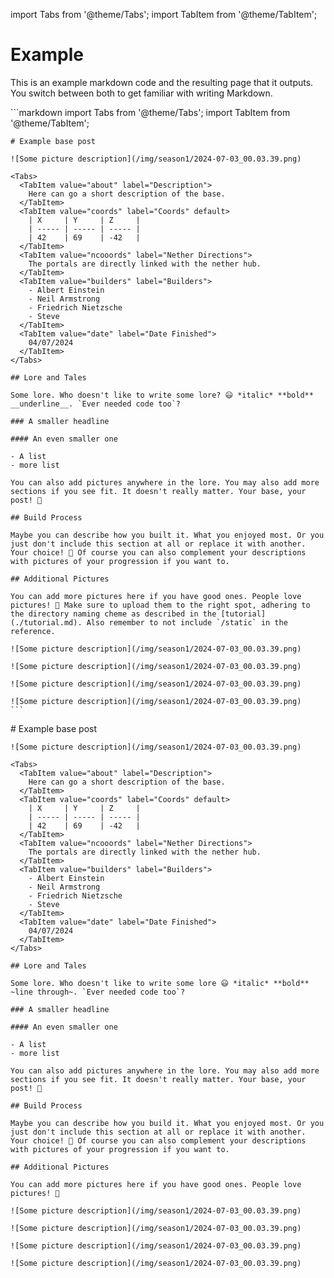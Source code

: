 import Tabs from '@theme/Tabs';
import TabItem from '@theme/TabItem';

# Example
This is an example markdown code and the resulting page that it outputs. You switch between both to get familiar with writing Markdown. 

<Tabs>
  <TabItem value="code" label="Code">
    ```markdown
    import Tabs from '@theme/Tabs';
    import TabItem from '@theme/TabItem';

    # Example base post

    ![Some picture description](/img/season1/2024-07-03_00.03.39.png)

    <Tabs>
      <TabItem value="about" label="Description">
        Here can go a short description of the base.
      </TabItem>
      <TabItem value="coords" label="Coords" default>
        | X     | Y     | Z     | 
        | ----- | ----- | ----- |
        | 42    | 69    | -42   |
      </TabItem>
      <TabItem value="ncooords" label="Nether Directions">
        The portals are directly linked with the nether hub.
      </TabItem>
      <TabItem value="builders" label="Builders">
        - Albert Einstein
        - Neil Armstrong
        - Friedrich Nietzsche
        - Steve
      </TabItem>
      <TabItem value="date" label="Date Finished">
        04/07/2024
      </TabItem>
    </Tabs>

    ## Lore and Tales

    Some lore. Who doesn't like to write some lore? 😃 *italic* **bold** __underline__. `Ever needed code too`?

    ### A smaller headline

    #### An even smaller one

    - A list
    - more list

    You can also add pictures anywhere in the lore. You may also add more sections if you see fit. It doesn't really matter. Your base, your post! 💪

    ## Build Process

    Maybe you can describe how you built it. What you enjoyed most. Or you just don't include this section at all or replace it with another. Your choice! 💯 Of course you can also complement your descriptions with pictures of your progression if you want to.

    ## Additional Pictures

    You can add more pictures here if you have good ones. People love pictures! 🤩 Make sure to upload them to the right spot, adhering to the directory naming cheme as described in the [tutorial](./tutorial.md). Also remember to not include `/static` in the reference.

    ![Some picture description](/img/season1/2024-07-03_00.03.39.png)

    ![Some picture description](/img/season1/2024-07-03_00.03.39.png)

    ![Some picture description](/img/season1/2024-07-03_00.03.39.png)

    ![Some picture description](/img/season1/2024-07-03_00.03.39.png)
    ```
  </TabItem>
  <TabItem value="output" label="Output" default>
    # Example base post

    ![Some picture description](/img/season1/2024-07-03_00.03.39.png)

    <Tabs>
      <TabItem value="about" label="Description">
        Here can go a short description of the base.
      </TabItem>
      <TabItem value="coords" label="Coords" default>
        | X     | Y     | Z     | 
        | ----- | ----- | ----- |
        | 42    | 69    | -42   |
      </TabItem>
      <TabItem value="ncooords" label="Nether Directions">
        The portals are directly linked with the nether hub.
      </TabItem>
      <TabItem value="builders" label="Builders">
        - Albert Einstein
        - Neil Armstrong
        - Friedrich Nietzsche
        - Steve
      </TabItem>
      <TabItem value="date" label="Date Finished">
        04/07/2024
      </TabItem>
    </Tabs>

    ## Lore and Tales

    Some lore. Who doesn't like to write some lore 😃 *italic* **bold** ~line through~. `Ever needed code too`?

    ### A smaller headline

    #### An even smaller one

    - A list
    - more list

    You can also add pictures anywhere in the lore. You may also add more sections if you see fit. It doesn't really matter. Your base, your post! 💪

    ## Build Process

    Maybe you can describe how you build it. What you enjoyed most. Or you just don't include this section at all or replace it with another. Your choice! 💯 Of course you can also complement your descriptions with pictures of your progression if you want to.

    ## Additional Pictures

    You can add more pictures here if you have good ones. People love pictures! 🤩

    ![Some picture description](/img/season1/2024-07-03_00.03.39.png)

    ![Some picture description](/img/season1/2024-07-03_00.03.39.png)

    ![Some picture description](/img/season1/2024-07-03_00.03.39.png)

    ![Some picture description](/img/season1/2024-07-03_00.03.39.png)
  </TabItem>
</Tabs>